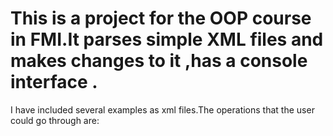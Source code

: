 # This is a project for the OOP course in FMI.It parses simple XML files and makes changes to it ,has a console interface .
I have included several examples as xml files.The operations that the user could go through are:

